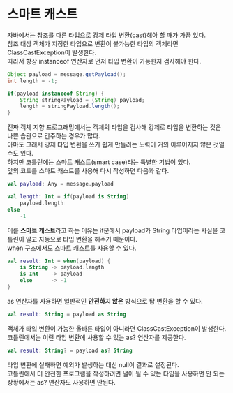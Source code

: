# 스마트 캐스트
자바에서는 참조를 다른 타입으로 강제 타입 변환(cast)해야 할 때가 가끔 있다.  
참조 대상 객체가 지정한 타입으로 변환이 불가능한 타입의 객체라면 ClassCastException이 발생한다.  
따라서 항상 instanceof 연산자로 먼저 타입 변환이 가능한지 검사해야 한다.
```java
Object payload = message.getPayload();
int length = -1;

if(payload instanceof String) {
    String stringPayload = (String) payload;
    length = stringPayload.length();
}
```
진짜 객체 지향 프로그래밍에서는 객체의 타입을 검사해 강제로 타입을 변환하는 것은 나쁜 습관으로 간주하는 경우가 많다.  
아마도 그래서 강제 타입 변환을 쓰기 쉽게 만들려는 노력이 거의 이루어지지 않은 것일수도 있다.  
하지만 코틀린에는 스마트 캐스트(smart case)라는 특별한 기법이 있다.  
앞의 코드를 스마트 캐스트를 사용해 다시 작성하면 다음과 같다.
```kotlin
val payload: Any = message.payload

val length: Int = if(payload is String)
    payload.length
else
    -1
```
이를 **스마트 캐스트**라고 하는 이유는 if문에서 payload가 String 타입이라는 사실을 코틀린이 알고 자동으로 타입 변환을 해주기 때문이다.  
when 구조에서도 스마트 캐스트를 사용할 수 있다.
```kotlin
val result: Int = when(payload) {
    is String -> payload.length
    is Int    -> payload
    else      -> -1
}
```
as 연산자를 사용하면 일반적인 **안전하지 않은** 방식으로 탑 변환을 할 수 있다.
```kotlin
val result: String = payload as String
```
객체가 타입 변환이 가능한 올바른 타입이 아니라면 ClassCastException이 발생한다.  
코틀린에서는 이런 타입 변환에 사용할 수 있는 as? 연산자를 제공한다.
```kotlin
val result: String? = payload as? String
```
타입 변환에 실패하면 예외가 발생하는 대신 null이 결과로 설정된다.  
코틀린에서 더 안전한 프로그램을 작성하려면 널이 될 수 있는 타임을 사용하면 안 되는 상황에서는 as? 연산자도 사용하면 안된다.